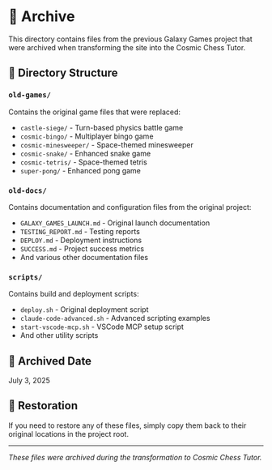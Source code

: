 # 📁 Archive

This directory contains files from the previous Galaxy Games project that were archived when transforming the site into the Cosmic Chess Tutor.

## 📂 Directory Structure

### `old-games/`
Contains the original game files that were replaced:
- `castle-siege/` - Turn-based physics battle game
- `cosmic-bingo/` - Multiplayer bingo game
- `cosmic-minesweeper/` - Space-themed minesweeper
- `cosmic-snake/` - Enhanced snake game
- `cosmic-tetris/` - Space-themed tetris
- `super-pong/` - Enhanced pong game

### `old-docs/`
Contains documentation and configuration files from the original project:
- `GALAXY_GAMES_LAUNCH.md` - Original launch documentation
- `TESTING_REPORT.md` - Testing reports
- `DEPLOY.md` - Deployment instructions
- `SUCCESS.md` - Project success metrics
- And various other documentation files

### `scripts/`
Contains build and deployment scripts:
- `deploy.sh` - Original deployment script
- `claude-code-advanced.sh` - Advanced scripting examples
- `start-vscode-mcp.sh` - VSCode MCP setup script
- And other utility scripts

## 📅 Archived Date
July 3, 2025

## 🔄 Restoration
If you need to restore any of these files, simply copy them back to their original locations in the project root.

---

*These files were archived during the transformation to Cosmic Chess Tutor.*